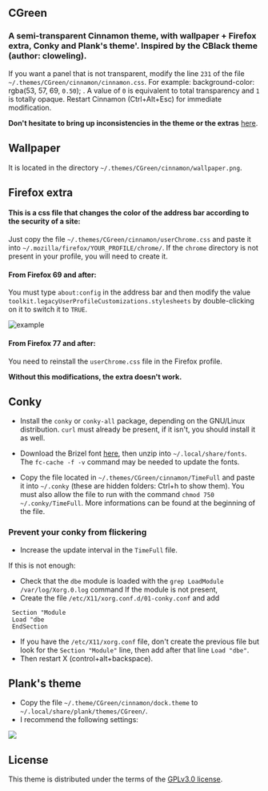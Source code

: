 ## CGreen

### A semi-transparent Cinnamon theme, with wallpaper + Firefox extra, Conky and Plank's theme'. Inspired by the CBlack theme (author: cloweling).
If you want a panel that is not transparent, modify the line `231` of the file `~/.themes/CGreen/cinnamon/cinnamon.css`.
For example: background-color: rgba(53, 57, 69, `0.50`); . A value of `0` is equivalent to total transparency and `1` is totally opaque. Restart Cinnamon (Ctrl+Alt+Esc) for immediate modification.

**Don't hesitate to bring up inconsistencies in the theme or the extras** [here](https://github.com/Bundy01/cinnamon-spices-themes/issues).


## Wallpaper

It is located in the directory `~/.themes/CGreen/cinnamon/wallpaper.png`.


## Firefox extra

#### This is a css file that changes the color of the address bar according to the security of a site:
Just copy the file `~/.themes/CGreen/cinnamon/userChrome.css` and paste it into `~/.mozilla/firefox/YOUR_PROFILE/chrome/`. If the `chrome` directory is not present in your profile, you will need to create it.

#### From Firefox 69 and after:
You must type `about:config` in the address bar and then modify the value `toolkit.legacyUserProfileCustomizations.stylesheets` by double-clicking on it to switch it to `TRUE`.

![example](https://i.ibb.co/WtC5R3G/extra.png)

#### From Firefox 77 and after:
You need to reinstall the `userChrome.css` file in the Firefox profile.

**Without this modifications, the extra doesn't work.**


## Conky

* Install the `conky` or `conky-all` package, depending on the GNU/Linux distribution. `curl` must already be present, if it isn't, you should install it as well.

* Download the Brizel font [here](https://dl.dafont.com/dl/?f=brizel), then unzip into `~/.local/share/fonts`. The `fc-cache -f -v` command may be needed to update the fonts.

* Copy the file located in `~/.themes/CGreen/cinnamon/TimeFull` and paste it into `~/.conky` (these are hidden folders: Ctrl+h to show them). You must also allow the file to run with the command `chmod 750 ~/.conky/TimeFull`. More informations can be found at the beginning of the file.

### Prevent your conky from flickering
* Increase the update interval in the `TimeFull` file.

If this is not enough:
* Check that the `dbe` module is loaded with the `grep LoadModule /var/log/Xorg.0.log` command
If the module is not present,
* Create the file `/etc/X11/xorg.conf.d/01-conky.conf` and add

```
 Section "Module
 Load "dbe
 EndSection
```
* If you have the `/etc/X11/xorg.conf` file, don't create the previous file but look for the `Section "Module"` line, then add after that line `Load "dbe"`. 
* Then restart X (control+alt+backspace).


## Plank's theme

* Copy the file `~/.theme/CGreen/cinnamon/dock.theme` to `~/.local/share/plank/themes/CGreen/`.
* I recommend the following settings:

![](https://pix.milkywan.fr/TM7UJtPg)


## License

This theme is distributed under the terms of the [GPLv3.0 license](https://raw.githubusercontent.com/linuxmint/cinnamon-spices-themes/master/CGreen/LICENCE).
